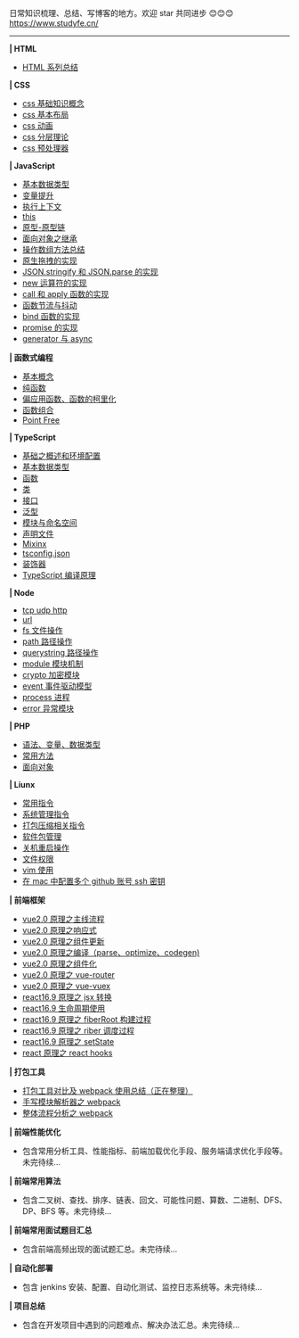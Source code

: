 日常知识梳理、总结、写博客的地方。欢迎 star 共同进步 😊😊😊
https://www.studyfe.cn/

<hr>

**| HTML**

- <a href="https://www.studyfe.cn/2017/05/10/html/html/">HTML 系列总结</a>

**| CSS**

- <a href="https://www.studyfe.cn/2017/06/11/css/base-concepts/">css 基础知识概念</a>
- <a href="https://www.studyfe.cn/2017/06/15/css/base-layout/">css 基本布局</a>
- <a href="https://www.studyfe.cn/2017/06/20/css/css-animation/">css 动画</a>
- <a href="https://www.studyfe.cn/2017/06/22/css/css-layered/">css 分层理论</a>
- <a href="https://www.studyfe.cn/2017/07/01/css/css-preprocessor/">css 预处理器</a>

**| JavaScript**<br>

- <a href="https://www.studyfe.cn/2019/02/12/javascript/type/">基本数据类型</a>
- <a href="https://www.studyfe.cn/2019/02/20/javascript/variableascension/">变量提升</a>
- <a href="https://www.studyfe.cn/2019/02/25/javascript/closure/">执行上下文</a>
- <a href="https://www.studyfe.cn/2019/03/05/javascript/this/">this</a>
- <a href="https://www.studyfe.cn/2019/03/10/javascript/prototype/">原型-原型链</a>
- <a href="https://www.studyfe.cn/2019/03/15/javascript/inheritance/">面向对象之继承</a>
- <a href="https://www.studyfe.cn/2019/03/20/javascript/api/">操作数组方法总结</a>
- <a href="https://www.studyfe.cn/2019/04/09/javascript/drag/">原生拖拽的实现</a>
- <a href="https://www.studyfe.cn/2019/05/11/javascript/json/">JSON.stringify 和 JSON.parse 的实现</a>
- <a href="https://www.studyfe.cn/2019/04/27/javascript/new/">new 运算符的实现</a>
- <a href="https://www.studyfe.cn/2019/04/22/javascript/call/">call 和 apply 函数的实现</a>
- <a href="https://www.studyfe.cn/2019/05/15/javascript/debounce/">函数节流与抖动</a>
- <a href="https://www.studyfe.cn/2019/04/21/javascript/bind/">bind 函数的实现</a>
- <a href="https://www.studyfe.cn/2019/06/11/javascript/promise/">promise 的实现</a>
- <a href="https://www.studyfe.cn/2019/08/26/javascript/generator-async/">generator 与 async</a>

**| 函数式编程**

- <a href="https://www.studyfe.cn/2019/07/12/javascript/functionalbase/">基本概念</a>
- <a href="https://www.studyfe.cn/2019/07/15/javascript/functionalpurity/">纯函数</a>
- <a href="https://www.studyfe.cn/2019/07/17/javascript/functioncurrying/">偏应用函数、函数的柯里化</a>
- <a href="https://www.studyfe.cn/2019/07/22/javascript/functionalcombination/">函数组合</a>
- <a href="https://www.studyfe.cn/2019/07/25/javascript/functionalpoint/">Point Free</a>

**| TypeScript**

- <a href="https://www.studyfe.cn/2019/05/15/typescript/envconfig/">基础之概述和环境配置</a>
- <a href="https://www.studyfe.cn/2019/05/23/typescript/basedatatype/">基本数据类型</a>
- <a href="https://www.studyfe.cn/2019/05/16/typescript/function/">函数</a>
- <a href="https://www.studyfe.cn/2019/05/17/typescript/class/">类</a>
- <a href="https://www.studyfe.cn/2019/05/18/typescript/interfaces/">接口</a>
- <a href="https://www.studyfe.cn/2019/05/22/typescript/generics/">泛型</a>
- <a href="https://www.studyfe.cn/2019/06/15/typescript/module/">模块与命名空间</a>
- <a href="https://www.studyfe.cn/2019/06/20/typescript/declarefile/">声明文件</a>
- <a href="https://www.studyfe.cn/2019/07/02/typescript/mixinx/">Mixinx</a>
- <a href="https://www.studyfe.cn/2019/07/15/typescript/tsconfig/">tsconfig.json</a>
- <a href="https://www.studyfe.cn/2019/07/18/typescript/decorators/">装饰器</a>
- <a href="https://www.studyfe.cn/2019/08/05/typescript/compilationprinciple/">TypeScript 编译原理</a>

**| Node**

- <a href="https://www.studyfe.cn/2019/03/23/node/http/">tcp udp http</a>
- <a href="https://www.studyfe.cn/2019/03/28/node/url/">url</a>
- <a href="https://www.studyfe.cn/2019/04/01/node/fs/">fs 文件操作</a>
- <a href="https://www.studyfe.cn/2019/04/02/node/path/">path 路径操作</a>
- <a href="https://www.studyfe.cn/2019/04/04/node/querystring/">querystring 路径操作</a>
- <a href="https://www.studyfe.cn/2019/04/05/node/module/">module 模块机制</a>
- <a href="https://www.studyfe.cn/2019/04/08/node/crypto/">crypto 加密模块</a>
- <a href="https://www.studyfe.cn/2019/04/10/node/event/">event 事件驱动模型</a>
- <a href="https://www.studyfe.cn/2019/04/12/node/process/">process 进程</a>
- <a href="https://www.studyfe.cn/2019/04/14/node/error/">error 异常模块</a>

**| PHP**
- <a href="https://www.study.cn/2017/01/23/php/base/">语法、变量、数据类型</a>
- <a href="https://www.study.cn/2017/01/23/php/method/">常用方法</a>
- <a href="https://www.study.cn/2017/01/23/php/oop/">面向对象</a>

**| Liunx**
- <a href="https://www.study.cn/2018/06/23/linux/instructions/">常用指令</a>
- <a href="https://www.study.cn/2018/07/02/linux/system/">系统管理指令</a>
- <a href="https://www.study.cn/2018/07/10/linux/compression/">打包压缩相关指令</a>
- <a href="https://www.study.cn/2018/07/12/linux/package/">软件包管理</a>
- <a href="https://www.study.cn/2018/07/16/linux/shutdown/">关机重启操作</a>
- <a href="https://www.study.cn/2018/07/25/linux/fileauth/">文件权限</a>
- <a href="https://www.study.cn/2018/07/28/linux/vim/">vim 使用</a>
- <a href="https://www.study.cn/2018/08/10/linux/git/">在 mac 中配置多个 github 账号 ssh 密钥</a>

**| 前端框架**
- <a href="https://www.studyfe.cn/2019/08/27/vue/vueprinciple/">vue2.0 原理之主线流程</a>
- <a href="https://www.studyfe.cn/2019/09/05/vue/vueobserve/">vue2.0 原理之响应式</a>
- <a href="https://www.studyfe.cn/2019/09/18/vue/vuecomupdate/">vue2.0 原理之组件更新</a>
- <a href="https://www.studyfe.cn/2019/09/19/vue/vuecompile/">vue2.0 原理之编译（parse、optimize、codegen)</a>
- <a href="https://www.studyfe.cn/2019/09/21/vue/vuecomponents/">vue2.0 原理之组件化</a>
- <a href="https://www.studyfe.cn/2018/08/10/vue/vuerouter/">vue2.0 原理之 vue-router</a>
- <a href="https://www.studyfe.cn/2018/09/10/vue/vuex/">vue2.0 原理之 vue-vuex</a>
- <a href="https://www.studyfe.cn/2019/10/01/react/library-react-jsx/">react16.9 原理之 jsx 转换</a>
- <a href="https://www.studyfe.cn/2019/10/02/react/library-react-lifecycle/">react16.9 生命周期使用</a>
- <a href="https://www.studyfe.cn/2019/10/04/react/library-react-fiber01/">react16.9 原理之 fiberRoot 构建过程</a>
- <a href="https://www.studyfe.cn/2019/10/06/react/library-react-fiber02/">react16.9 原理之 riber 调度过程</a>
- <a href="https://www.studyfe.cn/2019/10/09/react/library-react-state/">react16.9 原理之 setState</a>
- <a href="https://www.studyfe.cn/2019/11/09/react/library-react-hook/">react 原理之 react hooks</a>

**| 打包工具** 
- <a href="javascript:void(0)">打包工具对比及 webpack 使用总结（正在整理）</a>
- <a href="javascript:void(0)">手写模块解析器之 webpack</a>
- <a href="javascript:void(0)">整体流程分析之 webpack </a>


**| 前端性能优化**
- 包含常用分析工具、性能指标、前端加载优化手段、服务端请求优化手段等。未完待续...


**| 前端常用算法**
- 包含二叉树、查找、排序、链表、回文、可能性问题、算数、二进制、DFS、DP、BFS 等。未完待续...


**| 前端常用面试题目汇总**
- 包含前端高频出现的面试题汇总。未完待续...


**| 自动化部署**
- 包含 jenkins 安装、配置、自动化测试、监控日志系统等。未完待续...


**| 项目总结**
- 包含在开发项目中遇到的问题难点、解决办法汇总。未完待续...

